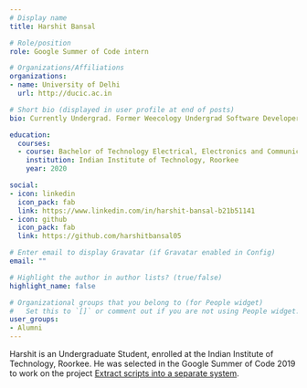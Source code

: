 ```yaml
---
# Display name
title: Harshit Bansal

# Role/position
role: Google Summer of Code intern

# Organizations/Affiliations
organizations:
- name: University of Delhi
  url: http://ducic.ac.in

# Short bio (displayed in user profile at end of posts)
bio: Currently Undergrad. Former Weecology Undergrad Software Developer

education:
  courses:
  - course: Bachelor of Technology Electrical, Electronics and Communications Engineering
    institution: Indian Institute of Technology, Roorkee
    year: 2020

social:
- icon: linkedin
  icon_pack: fab
  link: https://www.linkedin.com/in/harshit-bansal-b21b51141
- icon: github
  icon_pack: fab
  link: https://github.com/harshitbansal05

# Enter email to display Gravatar (if Gravatar enabled in Config)
email: ""

# Highlight the author in author lists? (true/false)
highlight_name: false

# Organizational groups that you belong to (for People widget)
#   Set this to `[]` or comment out if you are not using People widget.
user_groups:
- Alumni
---
```


Harshit is an Undergraduate Student, enrolled at the Indian Institute of Technology, Roorkee. He was selected in the Google Summer of Code 2019 to work on the project [Extract scripts into a separate system](https://summerofcode.withgoogle.com/projects/#4930720059883520). 
